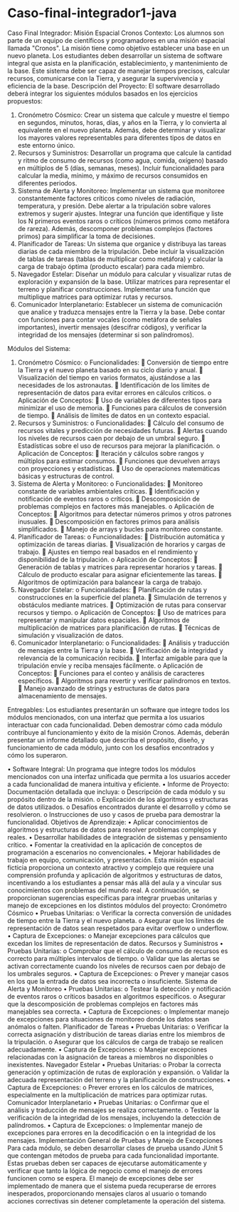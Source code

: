 # Caso-final-integrador1-java
Caso Final Integrador: Misión Espacial Cronos
Contexto: Los alumnos son parte de un equipo de científicos y programadores en una misión espacial llamada "Cronos". La misión tiene como objetivo establecer una base en un nuevo planeta. Los estudiantes deben desarrollar un sistema de software integral que asista en la planificación, establecimiento, y mantenimiento de la base. Este sistema debe ser capaz de manejar tiempos precisos, calcular recursos, comunicarse con la Tierra, y asegurar la supervivencia y eficiencia de la base.
Descripción del Proyecto: El software desarrollado deberá integrar los siguientes módulos basados en los ejercicios propuestos:
1.	Cronómetro Cósmico: Crear un sistema que calcule y muestre el tiempo en segundos, minutos, horas, días, y años en la Tierra, y lo convierta al equivalente en el nuevo planeta. Además, debe determinar y visualizar los mayores valores representables para diferentes tipos de datos en este entorno único.
2.	Recursos y Suministros: Desarrollar un programa que calcule la cantidad y ritmo de consumo de recursos (como agua, comida, oxígeno) basado en múltiplos de 5 (días, semanas, meses). Incluir funcionalidades para calcular la media, mínimo, y máximo de recursos consumidos en diferentes periodos.
3.	Sistema de Alerta y Monitoreo: Implementar un sistema que monitoree constantemente factores críticos como niveles de radiación, temperatura, y presión. Debe alertar a la tripulación sobre valores extremos y sugerir ajustes. Integrar una función que identifique y liste los N primeros eventos raros o críticos (números primos como metáfora de rareza). Además, descomponer problemas complejos (factores primos) para simplificar la toma de decisiones.
4.	Planificador de Tareas: Un sistema que organice y distribuya las tareas diarias de cada miembro de la tripulación. Debe incluir la visualización de tablas de tareas (tablas de multiplicar como metáfora) y calcular la carga de trabajo óptima (producto escalar) para cada miembro.
5.	Navegador Estelar: Diseñar un módulo para calcular y visualizar rutas de exploración y expansión de la base. Utilizar matrices para representar el terreno y planificar construcciones. Implementar una función que multiplique matrices para optimizar rutas y recursos.
6.	Comunicador Interplanetario: Establecer un sistema de comunicación que analice y traduzca mensajes entre la Tierra y la base. Debe contar con funciones para contar vocales (como metáfora de señales importantes), invertir mensajes (descifrar códigos), y verificar la integridad de los mensajes (determinar si son palíndromos).


Módulos del Sistema:
1.	Cronómetro Cósmico:
o	Funcionalidades:
	Conversión de tiempo entre la Tierra y el nuevo planeta basado en su ciclo diario y anual.
	Visualización del tiempo en varios formatos, ajustándose a las necesidades de los astronautas.
	Identificación de los límites de representación de datos para evitar errores en cálculos críticos.
o	Aplicación de Conceptos:
	Uso de variables de diferentes tipos para minimizar el uso de memoria.
	Funciones para cálculos de conversión de tiempo.
	Análisis de límites de datos en un contexto espacial.
2.	Recursos y Suministros:
o	Funcionalidades:
	Cálculo del consumo de recursos vitales y predicción de necesidades futuras.
	Alertas cuando los niveles de recursos caen por debajo de un umbral seguro.
	Estadísticas sobre el uso de recursos para mejorar la planificación.
o	Aplicación de Conceptos:
	Iteración y cálculos sobre rangos y múltiplos para estimar consumos.
	Funciones que devuelven arrays con proyecciones y estadísticas.
	Uso de operaciones matemáticas básicas y estructuras de control.
3.	Sistema de Alerta y Monitoreo:
o	Funcionalidades:
	Monitoreo constante de variables ambientales críticas.
	Identificación y notificación de eventos raros o críticos.
	Descomposición de problemas complejos en factores más manejables.
o	Aplicación de Conceptos:
	Algoritmos para detectar números primos y otros patrones inusuales.
	Descomposición en factores primos para análisis simplificados.
	Manejo de arrays y bucles para monitoreo constante.
4.	Planificador de Tareas:
o	Funcionalidades:
	Distribución automática y optimización de tareas diarias.
	Visualización de horarios y cargas de trabajo.
	Ajustes en tiempo real basados en el rendimiento y disponibilidad de la tripulación.
o	Aplicación de Conceptos:
	Generación de tablas y matrices para representar horarios y tareas.
	Cálculo de producto escalar para asignar eficientemente las tareas.
	Algoritmos de optimización para balancear la carga de trabajo.
5.	Navegador Estelar:
o	Funcionalidades:
	Planificación de rutas y construcciones en la superficie del planeta.
	Simulación de terrenos y obstáculos mediante matrices.
	Optimización de rutas para conservar recursos y tiempo.
o	Aplicación de Conceptos:
	Uso de matrices para representar y manipular datos espaciales.
	Algoritmos de multiplicación de matrices para planificación de rutas.
	Técnicas de simulación y visualización de datos.
6.	Comunicador Interplanetario:
o	Funcionalidades:
	Análisis y traducción de mensajes entre la Tierra y la base.
	Verificación de la integridad y relevancia de la comunicación recibida.
	Interfaz amigable para que la tripulación envíe y reciba mensajes fácilmente.
o	Aplicación de Conceptos:
	Funciones para el conteo y análisis de caracteres específicos.
	Algoritmos para revertir y verificar palíndromos en textos.
	Manejo avanzado de strings y estructuras de datos para almacenamiento de mensajes.


Entregables: Los estudiantes presentarán un software que integre todos los módulos mencionados, con una interfaz que permita a los usuarios interactuar con cada funcionalidad. Deben demostrar cómo cada módulo contribuye al funcionamiento y éxito de la misión Cronos. Además, deberán presentar un informe detallado que describa el propósito, diseño, y funcionamiento de cada módulo, junto con los desafíos encontrados y cómo los superaron.


•	Software Integral: Un programa que integre todos los módulos mencionados con una interfaz unificada que permita a los usuarios acceder a cada funcionalidad de manera intuitiva y eficiente.
•	Informe de Proyecto: Documentación detallada que incluya:
o	Descripción de cada módulo y su propósito dentro de la misión.
o	Explicación de los algoritmos y estructuras de datos utilizados.
o	Desafíos encontrados durante el desarrollo y cómo se resolvieron.
o	Instrucciones de uso y casos de prueba para demostrar la funcionalidad.
Objetivos de Aprendizaje:
•	Aplicar conocimientos de algoritmos y estructuras de datos para resolver problemas complejos y reales.
•	Desarrollar habilidades de integración de sistemas y pensamiento crítico.
•	Fomentar la creatividad en la aplicación de conceptos de programación a escenarios no convencionales.
•	Mejorar habilidades de trabajo en equipo, comunicación, y presentación.
Esta misión espacial ficticia proporciona un contexto atractivo y complejo que requiere una comprensión profunda y aplicación de algoritmos y estructuras de datos, incentivando a los estudiantes a pensar más allá del aula y a vincular sus conocimientos con problemas del mundo real.
A continuación, se proporcionan sugerencias específicas para integrar pruebas unitarias y manejo de excepciones en los distintos módulos del proyecto:
Cronómetro Cósmico
•	Pruebas Unitarias:
o	Verificar la correcta conversión de unidades de tiempo entre la Tierra y el nuevo planeta.
o	Asegurar que los límites de representación de datos sean respetados para evitar overflow o underflow.
•	Captura de Excepciones:
o	Manejar excepciones para cálculos que excedan los límites de representación de datos.
Recursos y Suministros
•	Pruebas Unitarias:
o	Comprobar que el cálculo de consumo de recursos es correcto para múltiples intervalos de tiempo.
o	Validar que las alertas se activan correctamente cuando los niveles de recursos caen por debajo de los umbrales seguros.
•	Captura de Excepciones:
o	Prever y manejar casos en los que la entrada de datos sea incorrecta o insuficiente.
Sistema de Alerta y Monitoreo
•	Pruebas Unitarias:
o	Testear la detección y notificación de eventos raros o críticos basados en algoritmos específicos.
o	Asegurar que la descomposición de problemas complejos en factores más manejables sea correcta.
•	Captura de Excepciones:
o	Implementar manejo de excepciones para situaciones de monitoreo donde los datos sean anómalos o falten.
Planificador de Tareas
•	Pruebas Unitarias:
o	Verificar la correcta asignación y distribución de tareas diarias entre los miembros de la tripulación.
o	Asegurar que los cálculos de carga de trabajo se realicen adecuadamente.
•	Captura de Excepciones:
o	Manejar excepciones relacionadas con la asignación de tareas a miembros no disponibles o inexistentes.
Navegador Estelar
•	Pruebas Unitarias:
o	Probar la correcta generación y optimización de rutas de exploración y expansión.
o	Validar la adecuada representación del terreno y la planificación de construcciones.
•	Captura de Excepciones:
o	Prever errores en los cálculos de matrices, especialmente en la multiplicación de matrices para optimizar rutas.
Comunicador Interplanetario
•	Pruebas Unitarias:
o	Confirmar que el análisis y traducción de mensajes se realiza correctamente.
o	Testear la verificación de la integridad de los mensajes, incluyendo la detección de palíndromos.
•	Captura de Excepciones:
o	Implementar manejo de excepciones para errores en la decodificación o en la integridad de los mensajes.
Implementación General de Pruebas y Manejo de Excepciones
Para cada módulo, se deben desarrollar clases de prueba usando JUnit 5 que contengan métodos de prueba para cada funcionalidad importante. Estas pruebas deben ser capaces de ejecutarse automáticamente y verificar que tanto la lógica de negocio como el manejo de errores funcionen como se espera.
El manejo de excepciones debe ser implementado de manera que el sistema pueda recuperarse de errores inesperados, proporcionando mensajes claros al usuario o tomando acciones correctivas sin detener completamente la operación del sistema.

